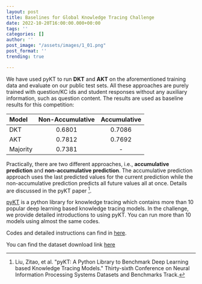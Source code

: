 ```yaml
---
layout: post
title: Baselines for Global Knowledge Tracing Challenge
date: 2022-10-20T16:00:00.000+00:00
tags: ''
categories: []
author: ''
post_image: "/assets/images/1_01.png"
post_format: ''
trending: true

---
```

We have used pyKT to run **DKT** and **AKT** on the aforementioned training data and evaluate on our public test sets. All these approaches are purely trained with question/KC ids and student responses without any auxiliary information, such as question content. The results are used as baseline results for this competition:



| Model    | Non-Accumulative | Accumulative |
| :------- | :--------------: | :----------: |
| DKT      |      0.6801      |    0.7086    |
| AKT      |      0.7812      |    0.7692    |
| Majority |      0.7381      |      -       |


Practically, there are two different approaches, i.e., **accumulative prediction** and **non-accumulative prediction**. The accumulative prediction approach uses the last predicted values for the current prediction while the non-accumulative prediction predicts all future values all at once. Details are discussed in the pyKT paper [^1].


[pyKT](https://pykt.org/) is a python library for knowledge tracing which contains more than 10 popular deep learning based knowledge tracing models. In the challenge, we provide detailed introductions to using pyKT. You can run more than 10 models using almost the same codes.

Codes and detailed instructions can find in [here](https://github.com/pykt-team/pykt-toolkit/tree/main/examples/competitions/aaai2023_competition).

You can find the dataset download link [here](http://ai4ed.cc/competitions/aaai2023competition)

[^1]: Liu, Zitao, et al. "pyKT: A Python Library to Benchmark Deep Learning based Knowledge Tracing Models." Thirty-sixth Conference on Neural Information Processing Systems Datasets and Benchmarks Track.